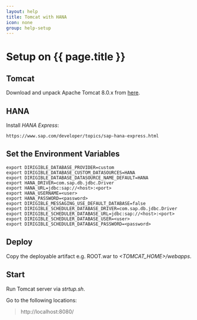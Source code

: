 ```yaml
---
layout: help
title: Tomcat with HANA
icon: none
group: help-setup
---
```


Setup on {{ page.title }}
===


Tomcat
---

Download and unpack Apache Tomcat 8.0.x from [here](http://tomcat.apache.org/download-80.cgi).

HANA
---

Install *HANA Express*:

	https://www.sap.com/developer/topics/sap-hana-express.html

Set the Environment Variables
---

	export DIRIGIBLE_DATABASE_PROVIDER=custom
	export DIRIGIBLE_DATABASE_CUSTOM_DATASOURCES=HANA
	export DIRIGIBLE_DATABASE_DATASOURCE_NAME_DEFAULT=HANA
	export HANA_DRIVER=com.sap.db.jdbc.Driver
	export HANA_URL=jdbc:sap://<host>:<port>
	export HANA_USERNAME=<user>
	export HANA_PASSWORD=<password>
	export DIRIGIBLE_MESSAGING_USE_DEFAULT_DATABASE=false
	export DIRIGIBLE_SCHEDULER_DATABASE_DRIVER=com.sap.db.jdbc.Driver
	export DIRIGIBLE_SCHEDULER_DATABASE_URL=jdbc:sap://<host>:<port>
	export DIRIGIBLE_SCHEDULER_DATABASE_USER=<user>
	export DIRIGIBLE_SCHEDULER_DATABASE_PASSWORD=<password>
	

Deploy
---

Copy the deployable artifact e.g. ROOT.war to *<TOMCAT_HOME>/webapps*.

Start
---

Run Tomcat server via *strtup.sh*. 

Go to the following locations:

> http://localhost:8080/


